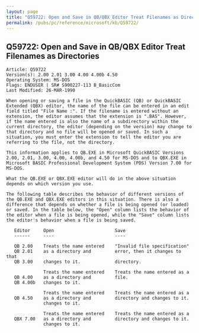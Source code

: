 ```yaml
---
layout: page
title: "Q59722: Open and Save in QB/QBX Editor Treat Filenames as Directories"
permalink: /pubs/pc/reference/microsoft/kb/Q59722/
---
```


## Q59722: Open and Save in QB/QBX Editor Treat Filenames as Directories

	Article: Q59722
	Version(s): 2.00 2.01 3.00 4.00 4.00b 4.50
	Operating System: MS-DOS
	Flags: ENDUSER | SR# S900227-113 B_BasicCom
	Last Modified: 26-MAR-1990
	
	When opening or saving a file in the QuickBASIC (QB) or QuickBASIC
	Extended (QBX) editor, the name of the file can be entered in an edit
	field titled "File Name :". If the filename is entered without an
	extension, the editor assumes that the extension is ".BAS". However,
	if the name entered is also the name of a subdirectory within the
	current directory, the editor (depending on the version) may change to
	that directory and no file will be opened or saved. In such a
	situation, you must enter the extension to tell the editor you are
	referring to the file, not the directory.
	
	This information applies to QB.EXE in Microsoft QuickBASIC Versions
	2.00, 2.01, 3.00, 4.00, 4.00b, and 4.50 for MS-DOS and to QBX.EXE in
	Microsoft BASIC Professional Development System (PDS) Version 7.00 for
	MS-DOS.
	
	What the QB.EXE or QBX.EXE editor will do in the above situation
	depends on which version you use.
	
	The following table describes the behavior of different versions of
	the QB.EXE and QBX.EXE editors in this situation. There is also a
	difference that depends on whether a file is being opened (or loaded)
	or saved. In the table below, the "Open" column lists the behavior of
	the editor when a file is being opened, while the "Save" column lists
	the editor's behavior when a file is being saved.
	
	   Editor     Open                       Save
	   ------     ----                       ----
	
	   QB 2.00    Treats the name entered    "Invalid file specification"
	   QB 2.01    as a directory and         error, then it changes to that
	   QB 3.00    changes to it.             directory.
	
	              Treats the name entered    Treats the name entered as a
	   QB 4.00    as a directory and         file.
	   QB 4.00b   changes to it.
	
	              Treats the name entered    Treats the name entered as a
	   QB 4.50    as a directory and         directory and changes to it.
	              changes to it.
	
	              Treats the name entered    Treats the name entered as a
	   QBX 7.00   as a directory and         directory and changes to it.
	              changes to it.
